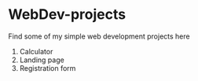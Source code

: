 # WebDev-projects
Find some of my simple web development projects here
1. Calculator
2. Landing page
3. Registration form
